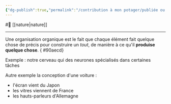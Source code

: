```yaml
---
{"dg-publish":true,"permalink":"/contribution à mon potager/publiée ou presque/structure organique/"}
---
```


#🌲  [[nature\|nature]]

---
Une organisation organique est le fait que chaque élément fait quelque chose de précis pour construire un *tout*, de manière à ce qu'il **produise quelque chose**.
{ #90aecd}


Exemple : notre cerveau qui des neurones spécialisés dans certaines tâches

Autre exemple la conception d'une voiture :
- l'écran vient du Japon
- les vitres viennent de France
- les hauts-parleurs d'Allemagne